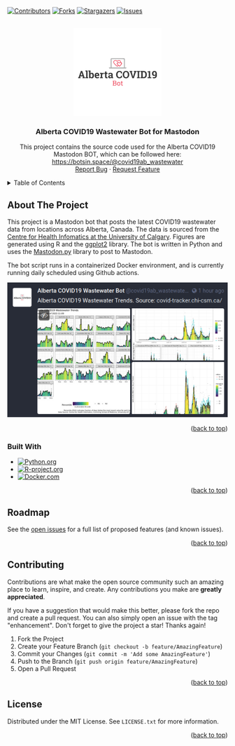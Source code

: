 <!-- README Template from: https://github.com/othneildrew/Best-README-Template/ -->
<!-- MIT License Copyright (c) 2021 Othneil Drew. -->

[![Contributors][contributors-shield]][contributors-url]
[![Forks][forks-shield]][forks-url]
[![Stargazers][stars-shield]][stars-url]
[![Issues][issues-shield]][issues-url]



<!-- PROJECT LOGO -->
<br />
<div align="center" style="align-content: center;">
  <a href="https://github.com/patientyesterday10/covid19ab_wastewater_bot">
    <img src="images/logo.png" alt="Logo" width="200" height="200">
  </a>

<h3 align="center">Alberta COVID19 Wastewater Bot for Mastodon</h3>

  <p align="center">
    This project contains the source code used for the Alberta COVID19 Mastodon BOT, which can be followed here: 
    <a href="https://botsin.space/@covid19ab_wastewater][https://botsin.space/@covid19ab_wastewater">https://botsin.space/@covid19ab_wastewater</a>
    <br />
    <a href="https://github.com/patientyesterday10/covid19ab_wastewater_bot/issues">Report Bug</a>
    ·
    <a href="https://github.com/patientyesterday10/covid19ab_wastewater_bot/issues">Request Feature</a>
  </p>
</div>



<!-- TABLE OF CONTENTS -->
<details>
  <summary>Table of Contents</summary>
  <ol>
    <li>
      <a href="#about-the-project">About The Project</a>
      <ul>
        <li><a href="#built-with">Built With</a></li>
      </ul>
    </li>
    <li><a href="#contributing">Contributing</a></li>
    <li><a href="#license">License</a></li>
  </ol>
</details>



<!-- ABOUT THE PROJECT -->
## About The Project

This project is a Mastodon bot that posts the latest COVID19 wastewater data from
locations across Alberta, Canada. The data is sourced from the 
[Centre for Health Infomatics at the University of Calgary](https://covid-tracker.chi-csm.ca/). 
Figures are generated using R and the [ggplot2](https://ggplot2.tidyverse.org/) library.
The bot is written in Python and uses the [Mastodon.py](https://mastodonpy.readthedocs.io/en/stable/index.html) library to post to Mastodon.

The bot script runs in a containerized Docker environment, and is currently running daily scheduled using Github actions.


[![Sample BOT Posting][product-screenshot]](https://github.com/patientyesterday10/covid19ab_wastewater_bot)


<p align="right">(<a href="#readme-top">back to top</a>)</p>



### Built With

* [![Python.org][python-shield]][python-url]
* [![R-project.org][r-shield]][r-url]
* [![Docker.com][docker-shield]][docker-url]

<p align="right">(<a href="#readme-top">back to top</a>)</p>


<!-- ROADMAP -->
## Roadmap

See the [open issues](https://github.com/patientyesterday10/covid19ab_wastewater_bot/issues) for a full list of proposed features (and known issues).

<p align="right">(<a href="#readme-top">back to top</a>)</p>



<!-- CONTRIBUTING -->
## Contributing

Contributions are what make the open source community such an amazing place to learn, inspire, and create. Any contributions you make are **greatly appreciated**.

If you have a suggestion that would make this better, please fork the repo and create a pull request. You can also simply open an issue with the tag "enhancement".
Don't forget to give the project a star! Thanks again!

1. Fork the Project
2. Create your Feature Branch (`git checkout -b feature/AmazingFeature`)
3. Commit your Changes (`git commit -m 'Add some AmazingFeature'`)
4. Push to the Branch (`git push origin feature/AmazingFeature`)
5. Open a Pull Request

<p align="right">(<a href="#readme-top">back to top</a>)</p>



<!-- LICENSE -->
## License

Distributed under the MIT License. See `LICENSE.txt` for more information.

<p align="right">(<a href="#readme-top">back to top</a>)</p>




<!-- MARKDOWN LINKS & IMAGES -->
<!-- https://www.markdownguide.org/basic-syntax/#reference-style-links -->
[contributors-shield]: https://img.shields.io/github/contributors/patientyesterday10/covid19ab_wastewater_bot.svg?style=for-the-badge
[contributors-url]: https://github.com/patientyesterday10/covid19ab_wastewater_bot/graphs/contributors
[forks-shield]: https://img.shields.io/github/forks/patientyesterday10/covid19ab_wastewater_bot.svg?style=for-the-badge
[forks-url]: https://github.com/patientyesterday10/covid19ab_wastewater_bot/network/members
[stars-shield]: https://img.shields.io/github/stars/patientyesterday10/covid19ab_wastewater_bot.svg?style=for-the-badge
[stars-url]: https://github.com/patientyesterday10/covid19ab_wastewater_bot/stargazers
[issues-shield]: https://img.shields.io/github/issues/patientyesterday10/covid19ab_wastewater_bot.svg?style=for-the-badge
[issues-url]: https://github.com/patientyesterday10/covid19ab_wastewater_bot/issues
[license-shield]: https://img.shields.io/github/license/patientyesterday10/covid19ab_wastewater_bot.svg?style=for-the-badge
[license-url]: https://github.com/patientyesterday10/covid19ab_wastewater_bot/blob/master/LICENSE.txt
[product-screenshot]: images/screenshot.png

[python-shield]: https://shields.io/badge/Python-blue?logo=python&style=for-the-badge&logoColor=white
[python-url]: https://www.python.org/
[r-shield]: https://shields.io/badge/R-blue?logo=R&style=for-the-badge
[r-url]: https://www.r-project.org/
[docker-shield]: https://shields.io/badge/Docker-blue?logo=docker&style=for-the-badge&logoColor=white
[docker-url]: https://www.docker.com/

